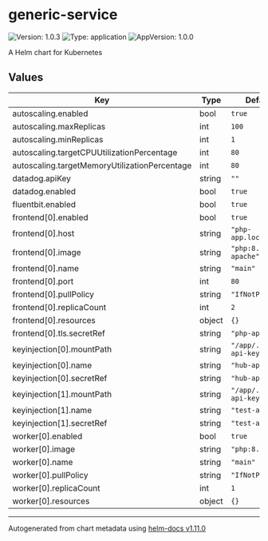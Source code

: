 # generic-service

![Version: 1.0.3](https://img.shields.io/badge/Version-1.0.3-informational?style=flat-square) ![Type: application](https://img.shields.io/badge/Type-application-informational?style=flat-square) ![AppVersion: 1.0.0](https://img.shields.io/badge/AppVersion-1.0.0-informational?style=flat-square)

A Helm chart for Kubernetes

## Values

| Key | Type | Default | Description |
|-----|------|---------|-------------|
| autoscaling.enabled | bool | `true` |  |
| autoscaling.maxReplicas | int | `100` |  |
| autoscaling.minReplicas | int | `1` |  |
| autoscaling.targetCPUUtilizationPercentage | int | `80` |  |
| autoscaling.targetMemoryUtilizationPercentage | int | `80` |  |
| datadog.apiKey | string | `""` |  |
| datadog.enabled | bool | `true` |  |
| fluentbit.enabled | bool | `true` |  |
| frontend[0].enabled | bool | `true` |  |
| frontend[0].host | string | `"php-app.local"` |  |
| frontend[0].image | string | `"php:8.1-apache"` |  |
| frontend[0].name | string | `"main"` |  |
| frontend[0].port | int | `80` |  |
| frontend[0].pullPolicy | string | `"IfNotPresent"` |  |
| frontend[0].replicaCount | int | `2` |  |
| frontend[0].resources | object | `{}` |  |
| frontend[0].tls.secretRef | string | `"php-app-tls"` |  |
| keyinjection[0].mountPath | string | `"/app/.hub-api-key"` |  |
| keyinjection[0].name | string | `"hub-api-key"` |  |
| keyinjection[0].secretRef | string | `"hub-api-key"` |  |
| keyinjection[1].mountPath | string | `"/app/.test-api-key"` |  |
| keyinjection[1].name | string | `"test-api-key"` |  |
| keyinjection[1].secretRef | string | `"test-api-key"` |  |
| worker[0].enabled | bool | `true` |  |
| worker[0].image | string | `"php:8.1-cli"` |  |
| worker[0].name | string | `"main"` |  |
| worker[0].pullPolicy | string | `"IfNotPresent"` |  |
| worker[0].replicaCount | int | `1` |  |
| worker[0].resources | object | `{}` |  |

----------------------------------------------
Autogenerated from chart metadata using [helm-docs v1.11.0](https://github.com/norwoodj/helm-docs/releases/v1.11.0)
